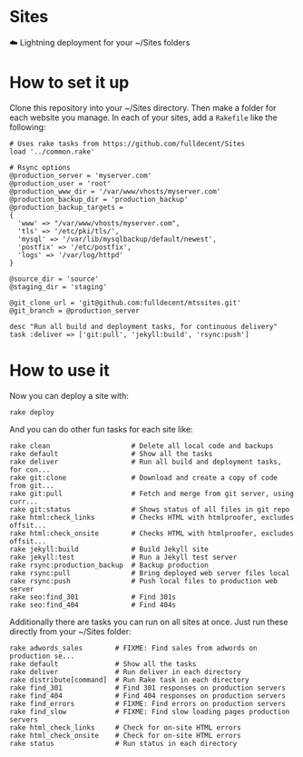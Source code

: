 # Sites

:cloud: Lightning deployment for your ~/Sites folders


# How to set it up

Clone this repository into your ~/Sites directory. Then make a folder for each website you manage. In each of your sites, add a `Rakefile` like the following:

    # Uses rake tasks from https://github.com/fulldecent/Sites
    load '../common.rake'

    # Rsync options
    @production_server = 'myserver.com'
    @production_user = 'root'
    @production_www_dir = '/var/www/vhosts/myserver.com'
    @production_backup_dir = 'production_backup'
    @production_backup_targets =
    {
      'www' => "/var/www/vhosts/myserver.com",
      'tls' => '/etc/pki/tls/',
      'mysql' => '/var/lib/mysqlbackup/default/newest',
      'postfix' => '/etc/postfix',
      'logs' => '/var/log/httpd'
    }

    @source_dir = 'source'
    @staging_dir = 'staging'

    @git_clone_url = 'git@github.com:fulldecent/mtssites.git'
    @git_branch = @production_server

    desc "Run all build and deployment tasks, for continuous delivery"
    task :deliver => ['git:pull', 'jekyll:build', 'rsync:push']


# How to use it

Now you can deploy a site with:

    rake deploy

And you can do other fun tasks for each site like:

    rake clean                    # Delete all local code and backups
    rake default                  # Show all the tasks
    rake deliver                  # Run all build and deployment tasks, for con...
    rake git:clone                # Download and create a copy of code from git...
    rake git:pull                 # Fetch and merge from git server, using curr...
    rake git:status               # Shows status of all files in git repo
    rake html:check_links         # Checks HTML with htmlproofer, excludes offsit...
    rake html:check_onsite        # Checks HTML with htmlproofer, excludes offsit...
    rake jekyll:build             # Build Jekyll site
    rake jekyll:test              # Run a Jekyll test server
    rake rsync:production_backup  # Backup production
    rake rsync:pull               # Bring deployed web server files local
    rake rsync:push               # Push local files to production web server
    rake seo:find_301             # Find 301s
    rake seo:find_404             # Find 404s

Additionally there are tasks you can run on all sites at once. Just run these directly from your ~/Sites folder:

    rake adwords_sales        # FIXME: Find sales from adwords on production se...
    rake default              # Show all the tasks
    rake deliver              # Run deliver in each directory
    rake distribute[command]  # Run Rake task in each directory
    rake find_301             # Find 301 responses on production servers
    rake find_404             # Find 404 responses on production servers
    rake find_errors          # FIXME: Find errors on production servers
    rake find_slow            # FIXME: Find slow loading pages production servers
    rake html_check_links     # Check for on-site HTML errors
    rake html_check_onsite    # Check for on-site HTML errors
    rake status               # Run status in each directory
